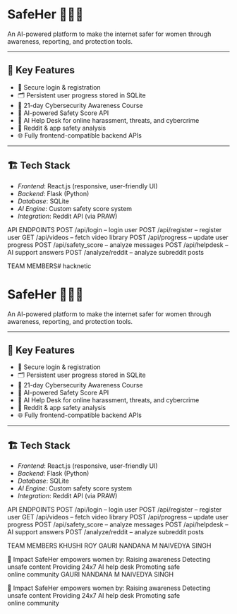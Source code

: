 # SafeHer 👩‍💻✨

An AI-powered platform to make the internet safer for women through awareness, reporting, and protection tools.

---

## 🚀 Key Features
- 🔐 Secure login & registration
- 🗂 Persistent user progress stored in SQLite
- 🎥 21-day Cybersecurity Awareness Course
- 🤖 AI-powered Safety Score API
- 📢 AI Help Desk for online harassment, threats, and cybercrime
- 📰 Reddit & app safety analysis
- 🌐 Fully frontend-compatible backend APIs

---

## 🏗 Tech Stack
- *Frontend*: React.js (responsive, user-friendly UI)
- *Backend*: Flask (Python)
- *Database*: SQLite
- *AI Engine*: Custom safety score system
- *Integration*: Reddit API (via PRAW)

API ENDPOINTS 
POST /api/login – login user
POST /api/register – register user
GET /api/videos – fetch video library
POST /api/progress – update user progress
POST /api/safety_score – analyze messages
POST /api/helpdesk – AI support answers
POST /analyze/reddit – analyze subreddit posts


TEAM MEMBERS# hacknetic
# SafeHer 👩‍💻✨

An AI-powered platform to make the internet safer for women through awareness, reporting, and protection tools.

---

## 🚀 Key Features
- 🔐 Secure login & registration
- 🗂 Persistent user progress stored in SQLite
- 🎥 21-day Cybersecurity Awareness Course
- 🤖 AI-powered Safety Score API
- 📢 AI Help Desk for online harassment, threats, and cybercrime
- 📰 Reddit & app safety analysis
- 🌐 Fully frontend-compatible backend APIs

---

## 🏗 Tech Stack
- *Frontend*: React.js (responsive, user-friendly UI)
- *Backend*: Flask (Python)
- *Database*: SQLite
- *AI Engine*: Custom safety score system
- *Integration*: Reddit API (via PRAW)

API ENDPOINTS 
POST /api/login – login user
POST /api/register – register user
GET /api/videos – fetch video library
POST /api/progress – update user progress
POST /api/safety_score – analyze messages
POST /api/helpdesk – AI support answers
POST /analyze/reddit – analyze subreddit posts


TEAM MEMBERS 
KHUSHI ROY
GAURI NANDANA M 
NAIVEDYA SINGH 


🌟 Impact
SafeHer empowers women by:
Raising awareness
Detecting unsafe content
Providing 24x7 AI help desk
Promoting safe online community 
GAURI NANDANA M 
NAIVEDYA SINGH 

🌟 Impact
SafeHer empowers women by:
Raising awareness
Detecting unsafe content
Providing 24x7 AI help desk
Promoting safe online community
